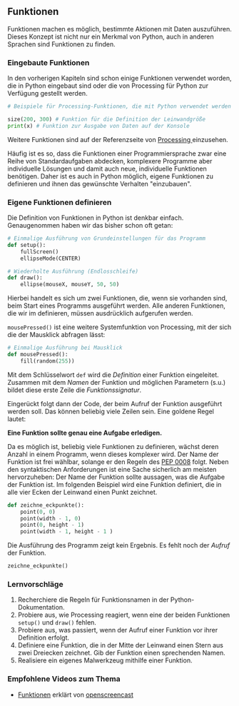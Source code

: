 ## Funktionen


Funktionen machen es möglich, bestimmte Aktionen mit Daten auszuführen. Dieses Konzept ist nicht nur ein Merkmal von Python, auch in anderen Sprachen sind Funktionen zu finden.

### Eingebaute Funktionen

In den vorherigen Kapiteln sind schon einige Funktionen verwendet worden, die in Python eingebaut sind oder die von Processing für Python zur Verfügung gestellt werden.

```python
# Beispiele für Processing-Funktionen, die mit Python verwendet werden können.

size(200, 300) # Funktion für die Definition der Leinwandgröße
print(x) # Funktion zur Ausgabe von Daten auf der Konsole
```

Weitere Funktionen sind auf der Referenzseite von [Processing ](http://py.processing.org/reference) einzusehen.

Häufig ist es so, dass die Funktionen einer Programmiersprache zwar eine Reihe von Standardaufgaben abdecken, komplexere Programme aber individuelle Lösungen und damit auch neue, individuelle Funktionen benötigen. Daher ist es auch in Python möglich, eigene Funktionen zu definieren und ihnen das gewünschte Verhalten "einzubauen".


### Eigene Funktionen definieren

Die Definition von Funktionen in Python ist denkbar einfach. Genaugenommen haben wir das bisher schon oft getan:

```python
# Einmalige Ausführung von Grundeinstellungen für das Programm
def setup():
    fullScreen()
    ellipseMode(CENTER)

# Wiederholte Ausführung (Endlosschleife)
def draw():
    ellipse(mouseX, mouseY, 50, 50)
```

Hierbei handelt es sich um zwei Funktionen, die, wenn sie vorhanden sind, beim Start eines Programms ausgeführt werden. Alle anderen Funktionen, die wir im definieren, müssen ausdrücklich aufgerufen werden.

`mousePressed()` ist eine weitere Systemfunktion von Processing, mit der sich die der Mausklick abfragen lässt:

```python
# Einmalige Ausführung bei Mausklick
def mousePressed():
    fill(random(255))
```

Mit dem Schlüsselwort `def` wird die *Definition* einer Funktion eingeleitet. Zusammen mit dem *Namen* der Funktion und möglichen Parametern (s.u.) bildet diese erste Zeile die *Funktionssignatur*. 

Eingerückt folgt dann der Code, der beim Aufruf der Funktion ausgeführt werden soll. Das können beliebig viele Zeilen sein. Eine goldene Regel lautet:

**Eine Funktion sollte genau eine Aufgabe erledigen.**

Da es möglich ist, beliebig viele Funktionen zu definieren, wächst deren Anzahl in einem Programm, wenn dieses komplexer wird. Der Name der Funktion ist frei wählbar, solange er den Regeln des [PEP 0008](https://www.python.org/dev/peps/pep-0008/#function-names) folgt. Neben den syntaktischen Anforderungen ist eine Sache sicherlich am meisten hervorzuheben: Der Name der Funktion sollte aussagen, was die Aufgabe der Funktion ist. Im folgenden Beispiel wird eine Funktion definiert, die in alle vier Ecken der Leinwand einen Punkt zeichnet.

```python
def zeichne_eckpunkte():
    point(0, 0)
    point(width - 1, 0)
    point(0, height - 1)
    point(width - 1, height - 1 )
```

Die Ausführung des Programm zeigt kein Ergebnis. Es fehlt noch der *Aufruf* der Funktion.

```python
zeichne_eckpunkte()
```

### Lernvorschläge

1. Recherchiere die Regeln für Funktionsnamen in der Python-Dokumentation.
2. Probiere aus, wie Processing reagiert, wenn eine der beiden Funktionen `setup()` und `draw()` fehlen.
3. Probiere aus, was passiert, wenn der Aufruf einer Funktion vor ihrer Definition erfolgt.
2. Definiere eine Funktion, die in der Mitte der Leinwand einen Stern aus zwei Dreiecken zeichnet. Gib der Funktion einen sprechenden Namen.
3. Realisiere ein eigenes Malwerkzeug mithilfe einer Funktion.

### Empfohlene Videos zum Thema

* [Funktionen](https://www.youtube.com/watch?v=Uzb_ajpcMUo&feature=youtu.be&list=PLD20BEE125C1FC7B1) erklärt von [openscreencast](https://www.youtube.com/channel/UC_oJHQiMx9dNkbt2Wz9nicQ)